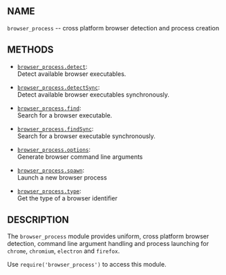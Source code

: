 ## NAME

`browser_process` -- cross platform browser detection and process creation

## METHODS

* [`browser_process.detect`](browser_process.detect.3.md):  
    Detect available browser executables.

* [`browser_process.detectSync`](browser_process.detectSync.3.md):  
    Detect available browser executables synchronously.

* [`browser_process.find`](browser_process.find.3.md):  
    Search for a browser executable.

* [`browser_process.findSync`](browser_process.findSync.3.md):  
    Search for a browser executable synchronously.

* [`browser_process.options`](browser_process.find.3.md):  
    Generate browser command line arguments

* [`browser_process.spawn`](browser_process.spawn.3.md):  
    Launch a new browser process

* [`browser_process.type`](browser_process.find.3.md):  
    Get the type of a browser identifier

## DESCRIPTION

The `browser_process` module provides uniform, cross platform browser
detection, command line argument handling and process launching for `chrome`,
`chromium`, `electron` and `firefox`.

Use `require('browser_process')` to access this module.
